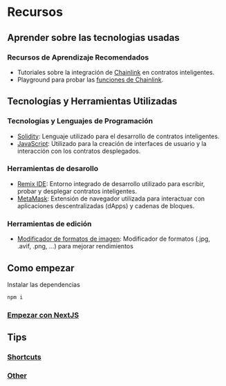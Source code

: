 # Recursos

## Aprender sobre las tecnologias usadas

### Recursos de Aprendizaje Recomendados

- Tutoriales sobre la integración de [Chainlink](https://www.youtube.com/@chainlink) en contratos inteligentes.
- Playground para probar las [funciones de Chainlink](https://functions.chain.link/playground).

## Tecnologías y Herramientas Utilizadas

### Tecnologías y Lenguajes de Programación

- [Solidity](https://docs.soliditylang.org/en/v0.8.23/): Lenguaje utilizado para el desarrollo de contratos inteligentes.
- [JavaScript](https://developer.mozilla.org/es/docs/Web/JavaScript): Utilizado para la creación de interfaces de usuario y la interacción con los contratos desplegados.

### Herramientas de desarollo

- [Remix IDE](https://remix.ethereum.org/): Entorno integrado de desarrollo utilizado para escribir, probar y desplegar contratos inteligentes.
- [MetaMask](https://metamask.io/): Extensión de navegador utilizada para interactuar con aplicaciones descentralizadas (dApps) y cadenas de bloques.

### Herramientas de edición

- [Modificador de formatos de imagen](https://squoosh.app/editor): Modificador de formatos (.jpg, .avif, .png, ...) para mejorar rendimientos

## Como empezar
Instalar las dependencias
```bash
npm i
``` 
### [Empezar con NextJS](empezar-vercel.md)

## Tips

### [Shortcuts](shortcuts.md)
### [Other](other-tips.md)


